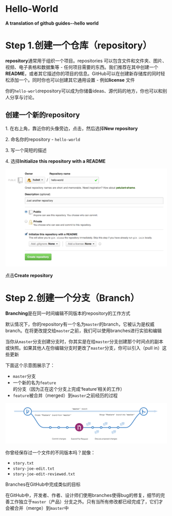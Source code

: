 # Hello-World
<strong>A translation of github guides--hello world</strong>

# Step 1.创建一个仓库（repository）
<p><strong>repository</strong>通常用于组织一个项目。repositories 可以包含文件和文件夹、图片、视频、电子表格和数据集等 - 任何项目需要的东西。我们推荐在其中创建一个<strong>README</strong>，或者其它描述你的项目的信息。GitHub可以在创建新存储库的同时轻松添加一个。同时你也可以创建其它通用设置 - 例如<strong>license</strong> 文件</p>

<p>你的<code class="highlighter-rouge">hello-world</code>repository可以成为你储备ideas、源代码的地方，你也可以和别人分享与讨论。</p>
  
## 创建一个新的repository
<p>1. 在右上角，靠近你的头像旁边，点击<span class="octicon octicon-plus"></span>，然后选择<strong>New repository</strong></p>

<p>2. 命名你的repository - <code class="highlighter-rouge">hello-world</code></p>

<p>3. 写一个简短的描述</p>

<p>4. 选择<strong>Initialize this repository with a README</strong></p>

<p><img src="https://github.com/cin619/Github-guides-Hello-World/blob/master/images/create-new-repo.png" alt="new-repo-form"></p>

<p>点击<strong>Create repository</strong></p>
  
# Step 2.创建一个分支（Branch）
<p><strong>Branching</strong>是在同一时间编辑不同版本的repository的工作方式</p>

<p>默认情况下，你的repository有一个名为<code class="highlighter-rouge">master</code>的branch，它被认为是权威branch。在将更改提交给<code class="highlighter-rouge">master</code>之前，我们可以使用branches进行实验和编辑</p>

<p>当你从<code class="highlighter-rouge">master</code>分支创建分支时，你其实是在给<code class="highlighter-rouge">master</code>分支创建那个时间点的副本或快照。如果其他人在你编辑分支时更改了<code class="highlighter-rouge">master</code>分支，你可以引入（pull in）这些更新</p>

<p>下面这个示意图展示了：</p>

<ul>
  <li><code class="highlighter-rouge">master</code>分支</li>
  <li>一个新的名为<code class="highlighter-rouge">feature</code>的分支（因为正在这个分支上完成‘feature’相关的工作）</li>
  <li><code class="highlighter-rouge">feature</code>被合并（merged）到<code class="highlighter-rouge">master</code>之前经历的过程</li>
</ul>

<p><img src="https://github.com/cin619/Github-guides-Hello-World/blob/master/images/branching.png" alt="a branch"></p>

<p>你曾经保存过一个文件的不同版本吗？就像：</p>

<ul>
  <li><code class="highlighter-rouge">story.txt</code></li>
  <li><code class="highlighter-rouge">story-joe-edit.txt</code></li>
  <li><code class="highlighter-rouge">story-joe-edit-reviewed.txt</code></li>
</ul>

<p>Branches在GitHub中完成类似的目标</p>

<p>在GitHub中，开发者、作者、设计师们使用branches使得bug的修复，细节的完善工作独立于<code class="highlighter-rouge">master</code>（产品）分支之外。只有当所有修改都已经完成了，它们才会被合并（merge）到<code class="highlighter-rouge">master</code>中</p>
